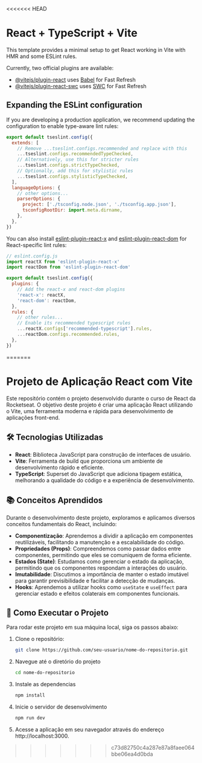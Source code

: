 <<<<<<< HEAD
# React + TypeScript + Vite

This template provides a minimal setup to get React working in Vite with HMR and some ESLint rules.

Currently, two official plugins are available:

- [@vitejs/plugin-react](https://github.com/vitejs/vite-plugin-react/blob/main/packages/plugin-react/README.md) uses [Babel](https://babeljs.io/) for Fast Refresh
- [@vitejs/plugin-react-swc](https://github.com/vitejs/vite-plugin-react-swc) uses [SWC](https://swc.rs/) for Fast Refresh

## Expanding the ESLint configuration

If you are developing a production application, we recommend updating the configuration to enable type-aware lint rules:

```js
export default tseslint.config({
  extends: [
    // Remove ...tseslint.configs.recommended and replace with this
    ...tseslint.configs.recommendedTypeChecked,
    // Alternatively, use this for stricter rules
    ...tseslint.configs.strictTypeChecked,
    // Optionally, add this for stylistic rules
    ...tseslint.configs.stylisticTypeChecked,
  ],
  languageOptions: {
    // other options...
    parserOptions: {
      project: ['./tsconfig.node.json', './tsconfig.app.json'],
      tsconfigRootDir: import.meta.dirname,
    },
  },
})
```

You can also install [eslint-plugin-react-x](https://github.com/Rel1cx/eslint-react/tree/main/packages/plugins/eslint-plugin-react-x) and [eslint-plugin-react-dom](https://github.com/Rel1cx/eslint-react/tree/main/packages/plugins/eslint-plugin-react-dom) for React-specific lint rules:

```js
// eslint.config.js
import reactX from 'eslint-plugin-react-x'
import reactDom from 'eslint-plugin-react-dom'

export default tseslint.config({
  plugins: {
    // Add the react-x and react-dom plugins
    'react-x': reactX,
    'react-dom': reactDom,
  },
  rules: {
    // other rules...
    // Enable its recommended typescript rules
    ...reactX.configs['recommended-typescript'].rules,
    ...reactDom.configs.recommended.rules,
  },
})
```
=======
# Projeto de Aplicação React com Vite

Este repositório contém o projeto desenvolvido durante o curso de React da Rocketseat. O objetivo deste projeto é criar uma aplicação React utilizando o Vite, uma ferramenta moderna e rápida para desenvolvimento de aplicações front-end.

## 🛠️ Tecnologias Utilizadas

- **React**: Biblioteca JavaScript para construção de interfaces de usuário.
- **Vite**: Ferramenta de build que proporciona um ambiente de desenvolvimento rápido e eficiente.
- **TypeScript**: Superset do JavaScript que adiciona tipagem estática, melhorando a qualidade do código e a experiência de desenvolvimento.

## 📚 Conceitos Aprendidos

Durante o desenvolvimento deste projeto, exploramos e aplicamos diversos conceitos fundamentais do React, incluindo:

- **Componentização**: Aprendemos a dividir a aplicação em componentes reutilizáveis, facilitando a manutenção e a escalabilidade do código.
- **Propriedades (Props)**: Compreendemos como passar dados entre componentes, permitindo que eles se comuniquem de forma eficiente.
- **Estados (State)**: Estudamos como gerenciar o estado da aplicação, permitindo que os componentes respondam a interações do usuário.
- **Imutabilidade**: Discutimos a importância de manter o estado imutável para garantir previsibilidade e facilitar a detecção de mudanças.
- **Hooks**: Aprendemos a utilizar hooks como `useState` e `useEffect` para gerenciar estado e efeitos colaterais em componentes funcionais.

## 🚀 Como Executar o Projeto

Para rodar este projeto em sua máquina local, siga os passos abaixo:

1. Clone o repositório:
   ```bash
   git clone https://github.com/seu-usuario/nome-do-repositorio.git

2. Navegue até o diretório do projeto
   ```bash
   cd nome-do-repositorio

4. Instale as dependencias
   ```bash
   npm install

5. Inicie o servidor de desenvolvimento
   ```bash
   npm run dev

7. Acesse a aplicação em seu navegador através do endereço http://localhost:3000.
>>>>>>> c73d82750c4a287e87a8faee064bbe06ea4d0bda
